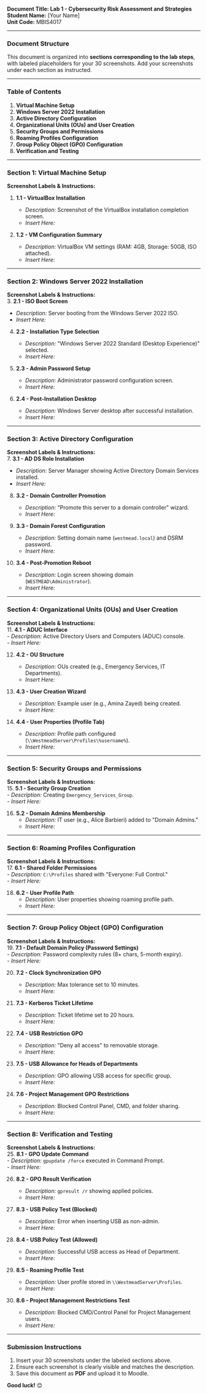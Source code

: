 **Document Title: Lab 1 - Cybersecurity Risk Assessment and Strategies**  
**Student Name:** [Your Name]  
**Unit Code:** MBIS4017  

---

### **Document Structure**  
This document is organized into **sections corresponding to the lab steps**, with labeled placeholders for your 30 screenshots. Add your screenshots under each section as instructed.  

---

### **Table of Contents**  
1. **Virtual Machine Setup**  
2. **Windows Server 2022 Installation**  
3. **Active Directory Configuration**  
4. **Organizational Units (OUs) and User Creation**  
5. **Security Groups and Permissions**  
6. **Roaming Profiles Configuration**  
7. **Group Policy Object (GPO) Configuration**  
8. **Verification and Testing**  

---

### **Section 1: Virtual Machine Setup**  
**Screenshot Labels & Instructions:**  
1. **1.1 - VirtualBox Installation**  
   - *Description:* Screenshot of the VirtualBox installation completion screen.  
   - *Insert Here:*  

2. **1.2 - VM Configuration Summary**  
   - *Description:* VirtualBox VM settings (RAM: 4GB, Storage: 50GB, ISO attached).  
   - *Insert Here:*  

---

### **Section 2: Windows Server 2022 Installation**  
**Screenshot Labels & Instructions:**  
3. **2.1 - ISO Boot Screen**  
   - *Description:* Server booting from the Windows Server 2022 ISO.  
   - *Insert Here:*  

4. **2.2 - Installation Type Selection**  
   - *Description:* "Windows Server 2022 Standard (Desktop Experience)" selected.  
   - *Insert Here:*  

5. **2.3 - Admin Password Setup**  
   - *Description:* Administrator password configuration screen.  
   - *Insert Here:*  

6. **2.4 - Post-Installation Desktop**  
   - *Description:* Windows Server desktop after successful installation.  
   - *Insert Here:*  

---

### **Section 3: Active Directory Configuration**  
**Screenshot Labels & Instructions:**  
7. **3.1 - AD DS Role Installation**  
   - *Description:* Server Manager showing Active Directory Domain Services installed.  
   - *Insert Here:*  

8. **3.2 - Domain Controller Promotion**  
   - *Description:* "Promote this server to a domain controller" wizard.  
   - *Insert Here:*  

9. **3.3 - Domain Forest Configuration**  
   - *Description:* Setting domain name (`westmead.local`) and DSRM password.  
   - *Insert Here:*  

10. **3.4 - Post-Promotion Reboot**  
    - *Description:* Login screen showing domain (`WESTMEAD\Administrator`).  
    - *Insert Here:*  

---

### **Section 4: Organizational Units (OUs) and User Creation**  
**Screenshot Labels & Instructions:**  
11. **4.1 - ADUC Interface**  
    - *Description:* Active Directory Users and Computers (ADUC) console.  
    - *Insert Here:*  

12. **4.2 - OU Structure**  
    - *Description:* OUs created (e.g., Emergency Services, IT Departments).  
    - *Insert Here:*  

13. **4.3 - User Creation Wizard**  
    - *Description:* Example user (e.g., Amina Zayed) being created.  
    - *Insert Here:*  

14. **4.4 - User Properties (Profile Tab)**  
    - *Description:* Profile path configured (`\\WestmeadServer\Profiles\%username%`).  
    - *Insert Here:*  

---

### **Section 5: Security Groups and Permissions**  
**Screenshot Labels & Instructions:**  
15. **5.1 - Security Group Creation**  
    - *Description:* Creating `Emergency_Services_Group`.  
    - *Insert Here:*  

16. **5.2 - Domain Admins Membership**  
    - *Description:* IT user (e.g., Alice Barbieri) added to "Domain Admins."  
    - *Insert Here:*  

---

### **Section 6: Roaming Profiles Configuration**  
**Screenshot Labels & Instructions:**  
17. **6.1 - Shared Folder Permissions**  
    - *Description:* `C:\Profiles` shared with "Everyone: Full Control."  
    - *Insert Here:*  

18. **6.2 - User Profile Path**  
    - *Description:* User properties showing roaming profile path.  
    - *Insert Here:*  

---

### **Section 7: Group Policy Object (GPO) Configuration**  
**Screenshot Labels & Instructions:**  
19. **7.1 - Default Domain Policy (Password Settings)**  
    - *Description:* Password complexity rules (8+ chars, 5-month expiry).  
    - *Insert Here:*  

20. **7.2 - Clock Synchronization GPO**  
    - *Description:* Max tolerance set to 10 minutes.  
    - *Insert Here:*  

21. **7.3 - Kerberos Ticket Lifetime**  
    - *Description:* Ticket lifetime set to 20 hours.  
    - *Insert Here:*  

22. **7.4 - USB Restriction GPO**  
    - *Description:* "Deny all access" to removable storage.  
    - *Insert Here:*  

23. **7.5 - USB Allowance for Heads of Departments**  
    - *Description:* GPO allowing USB access for specific group.  
    - *Insert Here:*  

24. **7.6 - Project Management GPO Restrictions**  
    - *Description:* Blocked Control Panel, CMD, and folder sharing.  
    - *Insert Here:*  

---

### **Section 8: Verification and Testing**  
**Screenshot Labels & Instructions:**  
25. **8.1 - GPO Update Command**  
    - *Description:* `gpupdate /force` executed in Command Prompt.  
    - *Insert Here:*  

26. **8.2 - GPO Result Verification**  
    - *Description:* `gpresult /r` showing applied policies.  
    - *Insert Here:*  

27. **8.3 - USB Policy Test (Blocked)**  
    - *Description:* Error when inserting USB as non-admin.  
    - *Insert Here:*  

28. **8.4 - USB Policy Test (Allowed)**  
    - *Description:* Successful USB access as Head of Department.  
    - *Insert Here:*  

29. **8.5 - Roaming Profile Test**  
    - *Description:* User profile stored in `\\WestmeadServer\Profiles`.  
    - *Insert Here:*  

30. **8.6 - Project Management Restrictions Test**  
    - *Description:* Blocked CMD/Control Panel for Project Management users.  
    - *Insert Here:*  

---

### **Submission Instructions**  
1. Insert your 30 screenshots under the labeled sections above.  
2. Ensure each screenshot is clearly visible and matches the description.  
3. Save this document as **PDF** and upload it to Moodle.  

**Good luck!** 😊